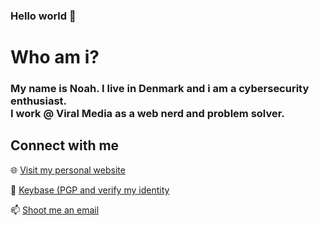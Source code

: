 ### Hello world 👋

<h1>
 Who am i?
</h1>

<h3>
  My name is Noah.
  I live in Denmark and i am a cybersecurity enthusiast.<br>
  I work @ Viral Media as a web nerd and problem solver.
</h3>

<h2>
 Connect with me
</h2>


:globe_with_meridians: [Visit my personal website](https://www.noahbohme.com "Personal Website")

:key: [Keybase (PGP and verify my identity](https://www.soc.noahbohme.com/key "Keybase") 

:mailbox: [Shoot me an email](mailto:noah@noahbohme.com "Email")

